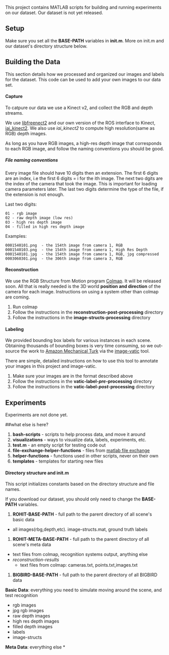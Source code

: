 This project contains MATLAB scripts for building and running experiments on our dataset. 
Our dataset is not yet released.


## Setup
Make sure you set all the __BASE-PATH__ variables in **init.m**. More on init.m and our dataset's
directory structure below.

## Building the Data

This section details how we processed and organized our images and labels for the dataset.
This code can be used to add your own images to our data set.


#### Capture

To catpure our data we use a Kinect v2, and collect the RGB and depth streams. 

We use [libfreenect2](https://github.com/OpenKinect/libfreenect2) and our own version of the ROS interface to Kinect, [iai_kinect2](https://github.com/pammirato/iai_kinect2). We also use *iai_kinect2* to compute high resolution(same as RGB) depth images. 


As long as you have RGB images, a high-res depth image that corresponds to each RGB image, and follow the naming conventions you should be good.

##### File naming conventions
Every image file should have 10 digits then an extension.
The first 6 digits are an index, i.e the first 6 digits = i for the ith image.
The next two dgits are the index of the camera that took the image. This is important for loading camera parameters later.
The last two digits determine the type of the file, if the extension is not enough.

Last two digits:

    01 - rgb image
    02 - raw depth image (low res)
    03 - high res depth image
    04 - filled in high res depth image



Examples:

    0001540101.png  - the 154th image from camera 1, RGB
    0001540103.png  - the 154th image from camera 1, High Res Depth
    0001540101.jpg  - the 154th image from camera 1, RGB, jpg compressed
    0003060301.png  - the 306th image from camera 3, RGB
 

#### Reconstruction
We use the RGB Structure from Motion program [Colmap](https://github.com/colmap/colmap). It will be released soon. All that is really needed is the 3D world **position and direction** of the camera for each image. Instructions on using a system other than colmap are coming.



1. Run colmap
1. Follow the instructions in the **reconstruction-post-processing** directory
1. Follow the instructions in the **image-structs-processing** directory




#### Labeling
We provided bounding box labels for various instances in each scene.
 Obtaining thousands of bounding boxes is very time consuming, so we out-source 
the work to [Amazon Mechanical Turk](https://www.mturk.com/mturk/welcome) via the 
[image-vatic](https://github.com/pammirato/image_vatic) tool. 


There are simple, detailed instructions on how to use this tool to annotate your images in this 
project and image-vatic. 

1. Make sure your images are in the format described above
1. Follow the instructions in the **vatic-label-_pre_-processing** directory
1. Follow the instructions in the **vatic-label-_post_-processing** directory






## Experiments
Experiments are not done yet.







##what else is here?
1. **bash-scripts**  - scripts to help process data, and move it around
1. **visualizations**  - ways to visualize data, labels, experiments, etc. 
1. **test.m**  - an empty script for testing code out
1. **file-exchange-helper-functions** - files from [matlab file exchange](http://www.mathworks.com/matlabcentral/fileexchange/)
1. **helper-functions** - functions used in other scripts, never on their own
1. **templates** - templates for starting new files



#### Directory structure and  init.m
This script initializes constants based on the directory structure and file names.

If you download our dataset, you should only need to change the __BASE-PATH__ variables.

1. **ROHIT-BASE-PATH** - full path to the parent directory of all scene's basic data
  * all images(rbg,depth,etc). image-structs.mat, ground truth labels
1. **ROHIT-META-BASE-PATH** - full path to the parent directory of all scene's meta data
  * text files from colmap, recognition systems output, anything else
  * _reconstruction-results_
    * text files from colmap: cameras.txt, points.txt,images.txt
1. **BIGBIRD-BASE-PATH** - full path to the parent directory of all BIGBIRD data
  


**Basic Data**:  everything you need to simulate moving around the scene, and test recognition
  * rgb images
  * jpg rgb images
  * raw depth images
  * high res depth images
  * filled depth images
  * labels
  * image-structs
 
**Meta Data**:  everything else
  *


 

